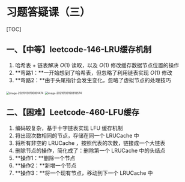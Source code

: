 # 习题答疑课（三）

[TOC]

## 一、【中等】leetcode-146-LRU缓存机制

1. 哈希表 + 链表解决 $O(1)$ 读取，以及 $O(1)$ 修改缓存数据节点位置的操作
2. **弯路1：**一开始想到了哈希表，但忽略了利用链表实现 $O(1)$ 修改
3. **弯路2：**由于头尾指针会发生变化，忽略了虚拟节点的处理技巧

<img src="https://gitee.com/long_kejie/image/raw/master/image-20210130190801474.png" alt="image-20210130190801474" style="zoom:50%;" />

<img src="https://gitee.com/long_kejie/image/raw/master/image-20210130190813574.png" alt="image-20210130190813574" style="zoom:50%;" />





## 二、【困难】Leetcode-460-LFU缓存

1. 编码较复杂，基于十字链表实现 LFU 缓存机制
2. 将出现次数相同的节点，存储在同一个 LRUCache 中
3. 将所有非空的 LRUCache ，按照代表的次数，链接成一个大链表
4. 删除节点的操作，简化成了：删除第一个 LRUCache 中的头结点
5. **操作1：**删除一个节点
6. **操作2：**新增一个节点
7. **操作3：**将一个现有节点，移动到下一个 LRUCache 中